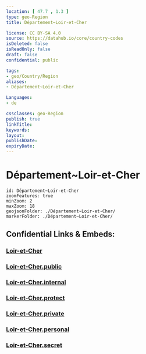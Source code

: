 ```yaml
---
location: [ 47.7 , 1.3 ] 
type: geo-Region
title: Département~Loir-et-Cher

license: CC BY-SA 4.0
source: https://datahub.io/core/country-codes
isDeleted: false
isReadOnly: false
draft: false
confidential: public

tags:
- geo/Country/Region
aliases:
- Département~Loir-et-Cher

Languages:
- de

cssclasses: geo-Region
publish: true
linkTitle: 
keywords: 
layout: 
publishDate: 
expiryDate: 
---
```


# Département~Loir-et-Cher

```leaflet
id: Département~Loir-et-Cher
zoomFeatures: true 
minZoom: 2 
maxZoom: 18
geojsonFolder: ./Département~Loir-et-Cher/
markerFolder: ./Département~Loir-et-Cher/
```


## Confidential Links & Embeds: 

### [Loir-et-Cher](/_Standards/Earth/Continent/Europe/Europe~West/France/regions~France/Val_de_Loire/departments~Val_de_Loire/Loir-et-Cher.md) 

### [Loir-et-Cher.public](/_public/Earth/Continent/Europe/Europe~West/France/regions~France/Val_de_Loire/departments~Val_de_Loire/Loir-et-Cher.public.md) 

### [Loir-et-Cher.internal](/_internal/Earth/Continent/Europe/Europe~West/France/regions~France/Val_de_Loire/departments~Val_de_Loire/Loir-et-Cher.internal.md) 

### [Loir-et-Cher.protect](/_protect/Earth/Continent/Europe/Europe~West/France/regions~France/Val_de_Loire/departments~Val_de_Loire/Loir-et-Cher.protect.md) 

### [Loir-et-Cher.private](/_private/Earth/Continent/Europe/Europe~West/France/regions~France/Val_de_Loire/departments~Val_de_Loire/Loir-et-Cher.private.md) 

### [Loir-et-Cher.personal](/_personal/Earth/Continent/Europe/Europe~West/France/regions~France/Val_de_Loire/departments~Val_de_Loire/Loir-et-Cher.personal.md) 

### [Loir-et-Cher.secret](/_secret/Earth/Continent/Europe/Europe~West/France/regions~France/Val_de_Loire/departments~Val_de_Loire/Loir-et-Cher.secret.md)


